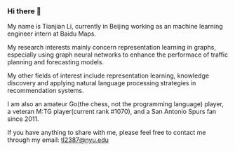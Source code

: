 ### Hi there 👋 
My name is Tianjian Li, currently in Beijing working as an machine learning engineer intern at Baidu Maps.  
  
My research interests mainly concern representation learning in graphs, 
especially using graph neural networks to enhance the performace of traffic planning and forecasting models.  

My other fields of interest include representation learning, knowledge discovery and applying natural language processing strategies in recommendation systems.  

I am also an amateur Go(the chess, not the programming language) player, a veteran M:TG player(current rank #1070), and a San Antonio Spurs fan since 2011.  

If you have anything to share with me, please feel free to contact me through my email: tl2387@nyu.edu


